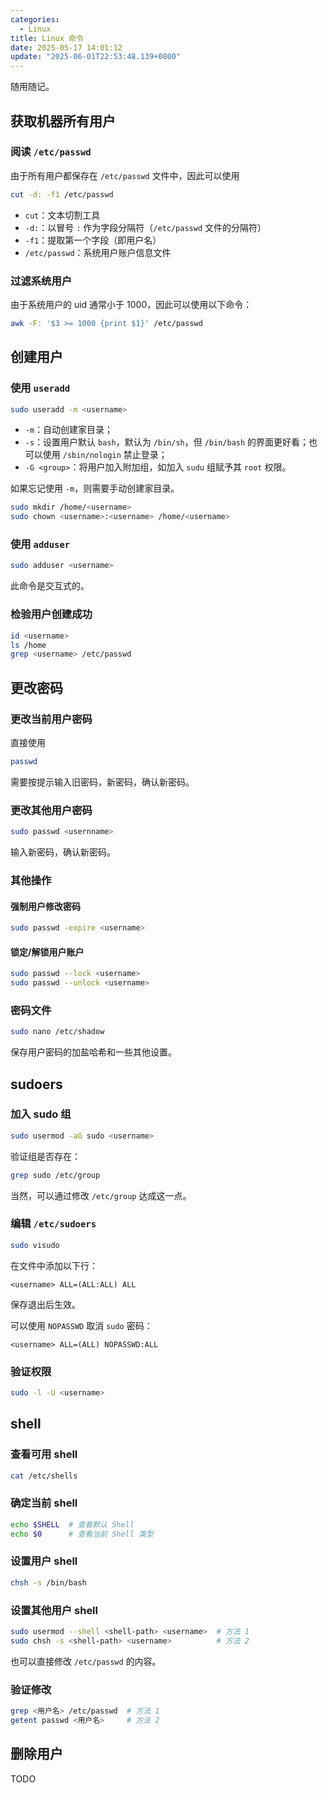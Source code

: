 ```yaml
---
categories:
  - Linux
title: Linux 命令
date: 2025-05-17 14:01:12
update: "2025-06-01T22:53:48.139+0800"
---
```


随用随记。

## 获取机器所有用户

### 阅读 `/etc/passwd`

由于所有用户都保存在 `/etc/passwd` 文件中，因此可以使用

```bash
cut -d: -f1 /etc/passwd
```

+ `cut`：文本切割工具
+ `-d:`：以冒号 `:` 作为字段分隔符（`/etc/passwd` 文件的分隔符）
+ `-f1`：提取第一个字段（即用户名）
+ `/etc/passwd`：系统用户账户信息文件

### 过滤系统用户

由于系统用户的 uid 通常小于 1000，因此可以使用以下命令：

```bash
awk -F: '$3 >= 1000 {print $1}' /etc/passwd
```

## 创建用户

### 使用 `useradd`

```bash
sudo useradd -m <username>
```

+ `-m`：自动创建家目录；
+ `-s`：设置用户默认 `bash`，默认为 `/bin/sh`，但 `/bin/bash` 的界面更好看；也可以使用 `/sbin/nologin` 禁止登录；
+ `-G <group>`：将用户加入附加组，如加入 `sudu` 组赋予其 `root` 权限。

如果忘记使用 `-m`，则需要手动创建家目录。

```bash
sudo mkdir /home/<username>
sudo chown <username>:<username> /home/<username>
```

### 使用 `adduser`

```bash
sudo adduser <username>
```

此命令是交互式的。

### 检验用户创建成功

```bash
id <username>
ls /home
grep <username> /etc/passwd
```

## 更改密码

### 更改当前用户密码

直接使用

```bash
passwd
```

需要按提示输入旧密码，新密码，确认新密码。

### 更改其他用户密码

```bash
sudo passwd <usernname>
```

输入新密码，确认新密码。

### 其他操作

#### 强制用户修改密码

```bash
sudo passwd -expire <username>
```

#### 锁定/解锁用户账户

```bash
sudo passwd --lock <username>
sudo passwd --unlock <username>
```

### 密码文件

```bash
sudo nano /etc/shadow
```

保存用户密码的加盐哈希和一些其他设置。

## sudoers

### 加入 sudo 组

```bash
sudo usermod -aG sudo <username>
```

验证组是否存在：

```bash
grep sudo /etc/group
```

当然，可以通过修改 `/etc/group` 达成这一点。

### 编辑 `/etc/sudoers`

```bash
sudo visudo
```

在文件中添加以下行：

```text
<username> ALL=(ALL:ALL) ALL
```

保存退出后生效。

可以使用 `NOPASSWD` 取消 `sudo` 密码：

```text
<username> ALL=(ALL) NOPASSWD:ALL
```

### 验证权限

```bash
sudo -l -U <username>
```

## shell

### 查看可用 shell

```bash
cat /etc/shells
```

### 确定当前 shell

```bash
echo $SHELL  # 查看默认 Shell
echo $0      # 查看当前 Shell 类型
```

### 设置用户 shell

```bash
chsh -s /bin/bash
```

### 设置其他用户 shell

```bash
sudo usermod --shell <shell-path> <username>  # 方法 1
sudo chsh -s <shell-path> <username>          # 方法 2
```

也可以直接修改 `/etc/passwd` 的内容。

### 验证修改

```bash
grep <用户名> /etc/passwd  # 方法 1
getent passwd <用户名>     # 方法 2
```

## 删除用户

TODO
